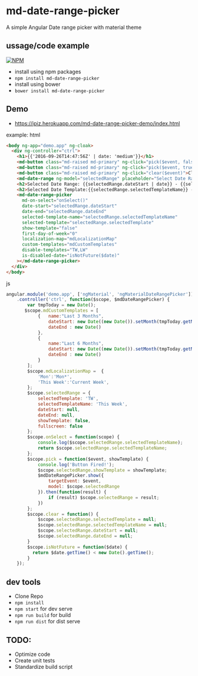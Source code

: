 # md-date-range-picker

A simple Angular Date range picker with material theme

## ussage/code example 

[![NPM](https://nodei.co/npm/md-date-range-picker.png)](https://npmjs.org/package/md-date-range-picker)

- install using npm packages
- `npm install md-date-range-picker`
- install using bower
- `bower install md-date-range-picker`

## Demo

- https://ipiz.herokuapp.com/md-date-range-picker-demo/index.html

example:
html
```html
<body ng-app="demo.app" ng-cloak>
  <div ng-controller="ctrl">
    <h1>{{'2016-09-26T14:47:56Z' | date: 'medium'}}</h1>
    <md-button class="md-raised md-primary" ng-click="pick($event, false)">Pick A Date Range</md-button>
    <md-button class="md-raised md-primary" ng-click="pick($event, true)">Pick A Date Range With Template</md-button>
    <md-button class="md-raised md-primary" ng-click="clear($event)">Clear Range</md-button>
    <md-date-range ng-model="selectedRange" placeholder="Select Date Range"></md-date-range>
    <h2>Selected Date Range: {{selectedRange.dateStart | date}} - {{selectedRange.dateEnd | date}}</h2>
    <h2>Selected Date Template:{{selectedRange.selectedTemplateName}} - {{selectedRange.selectedTemplate}}</h2>
    <md-date-range-picker
      md-on-select="onSelect()"
      date-start="selectedRange.dateStart"
      date-end="selectedRange.dateEnd"
      selected-template-name="selectedRange.selectedTemplateName"
      selected-template="selectedRange.selectedTemplate"
      show-template="false"
      first-day-of-week="0"
      localization-map="mdLocalizationMap"
      custom-templates="mdCustomTemplates"
      disable-templates="TW,LW"
      is-disabled-date="isNotFuture($date)"
    ></md-date-range-picker>
  </div>
</body>
```
js
```javascript
angular.module('demo.app', ['ngMaterial', 'ngMaterialDateRangePicker'])
    .controller('ctrl', function($scope, $mdDateRangePicker) {
        var tmpToday = new Date();
       $scope.mdCustomTemplates = [
            {   name:"Last 3 Months",
                dateStart: new Date((new Date()).setMonth(tmpToday.getMonth() - 3)),
                dateEnd : new Date()
            },
            {
                name:"Last 6 Months",
                dateStart: new Date((new Date()).setMonth(tmpToday.getMonth() - 6)),
                dateEnd : new Date()
            }
        ];
        $scope.mdLocalizationMap =  {
            'Mon':'Mon*',
            'This Week':'Current Week',
        };
        $scope.selectedRange = {
            selectedTemplate: 'TW',
            selectedTemplateName: 'This Week',
            dateStart: null,
            dateEnd: null,
            showTemplate: false,
            fullscreen: false
        };
        $scope.onSelect = function(scope) {
            console.log($scope.selectedRange.selectedTemplateName);
            return $scope.selectedRange.selectedTemplateName;
        };
        $scope.pick = function($event, showTemplate) {
            console.log('Button Fired!');
            $scope.selectedRange.showTemplate = showTemplate;
            $mdDateRangePicker.show({
                targetEvent: $event,
                model: $scope.selectedRange
            }).then(function(result) {
                if (result) $scope.selectedRange = result;
            })
        };
        $scope.clear = function() {
            $scope.selectedRange.selectedTemplate = null;
            $scope.selectedRange.selectedTemplateName = null;
            $scope.selectedRange.dateStart = null;
            $scope.selectedRange.dateEnd = null;
        }
        $scope.isNotFuture = function($date) {
          return $date.getTime() < new Date().getTime();
        }
    });
```

## dev tools

- Clone Repo
- `npm install`
- `npm start` for dev serve
- `npm run build` for build
- `npm run dist` for dist serve

## TODO:
- Optimize code
- Create unit tests
- Standardize build script

